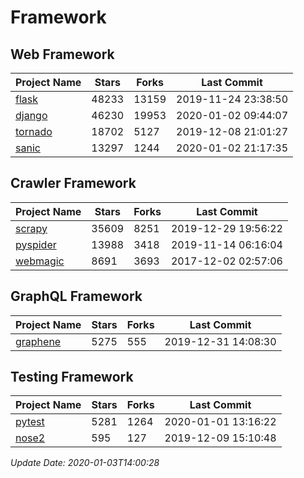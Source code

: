 # Framework

## Web Framework

| Project Name | Stars | Forks | Last Commit |
| ------------ | ----- | ----- | ----------- |
| [flask](https://github.com/pallets/flask) | 48233 | 13159 | 2019-11-24 23:38:50 |
| [django](https://github.com/django/django) | 46230 | 19953 | 2020-01-02 09:44:07 |
| [tornado](https://github.com/tornadoweb/tornado) | 18702 | 5127 | 2019-12-08 21:01:27 |
| [sanic](https://github.com/huge-success/sanic) | 13297 | 1244 | 2020-01-02 21:17:35 |

## Crawler Framework

| Project Name | Stars | Forks | Last Commit |
| ------------ | ----- | ----- | ----------- |
| [scrapy](https://github.com/scrapy/scrapy) | 35609 | 8251 | 2019-12-29 19:56:22 |
| [pyspider](https://github.com/binux/pyspider) | 13988 | 3418 | 2019-11-14 06:16:04 |
| [webmagic](https://github.com/code4craft/webmagic) | 8691 | 3693 | 2017-12-02 02:57:06 |

## GraphQL Framework

| Project Name | Stars | Forks | Last Commit |
| ------------ | ----- | ----- | ----------- |
| [graphene](https://github.com/graphql-python/graphene) | 5275 | 555 | 2019-12-31 14:08:30 |

## Testing Framework

| Project Name | Stars | Forks | Last Commit |
| ------------ | ----- | ----- | ----------- |
| [pytest](https://github.com/pytest-dev/pytest) | 5281 | 1264 | 2020-01-01 13:16:22 |
| [nose2](https://github.com/nose-devs/nose2) | 595 | 127 | 2019-12-09 15:10:48 |

*Update Date: 2020-01-03T14:00:28*